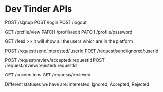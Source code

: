 # Dev Tinder APIs

 POST /signup
 POST /login
 POST /logout


 GET /profile/view
 PATCH /profile/edit
 PATCH  /profile/password

 GET /feed   >> it will show all the users which are in the platform


 POST /request/send/interested/:userId
 POST /request/send/ignored/:userId
 
 POST /request/review/accepted/:requestId
 POST /request/review/rejected/:requestId


 GET /connections
 GET /requests/recieved

 Different statuses we have are: Interested, Ignored, Accepted, Rejected

